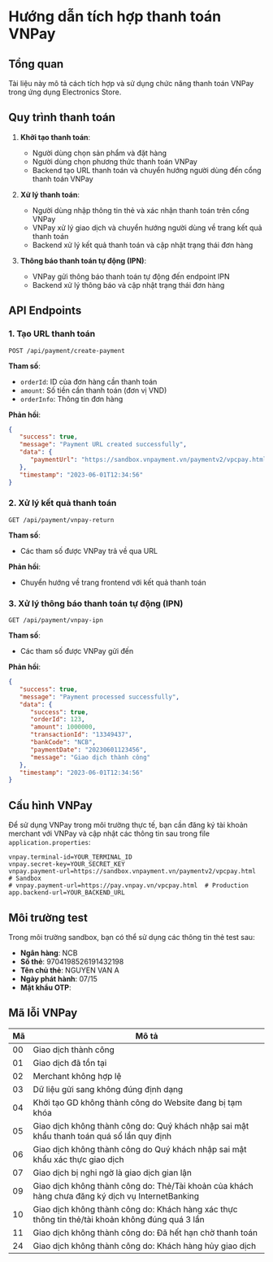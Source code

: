 # Hướng dẫn tích hợp thanh toán VNPay

## Tổng quan

Tài liệu này mô tả cách tích hợp và sử dụng chức năng thanh toán VNPay trong ứng dụng Electronics Store.

## Quy trình thanh toán

1. **Khởi tạo thanh toán**:

   -  Người dùng chọn sản phẩm và đặt hàng
   -  Người dùng chọn phương thức thanh toán VNPay
   -  Backend tạo URL thanh toán và chuyển hướng người dùng đến cổng thanh toán VNPay

2. **Xử lý thanh toán**:

   -  Người dùng nhập thông tin thẻ và xác nhận thanh toán trên cổng VNPay
   -  VNPay xử lý giao dịch và chuyển hướng người dùng về trang kết quả thanh toán
   -  Backend xử lý kết quả thanh toán và cập nhật trạng thái đơn hàng

3. **Thông báo thanh toán tự động (IPN)**:
   -  VNPay gửi thông báo thanh toán tự động đến endpoint IPN
   -  Backend xử lý thông báo và cập nhật trạng thái đơn hàng

## API Endpoints

### 1. Tạo URL thanh toán

```http
POST /api/payment/create-payment
```

**Tham số**:

-  `orderId`: ID của đơn hàng cần thanh toán
-  `amount`: Số tiền cần thanh toán (đơn vị VND)
-  `orderInfo`: Thông tin đơn hàng

**Phản hồi**:

```json
{
   "success": true,
   "message": "Payment URL created successfully",
   "data": {
      "paymentUrl": "https://sandbox.vnpayment.vn/paymentv2/vpcpay.html?..."
   },
   "timestamp": "2023-06-01T12:34:56"
}
```

### 2. Xử lý kết quả thanh toán

```http
GET /api/payment/vnpay-return
```

**Tham số**:

-  Các tham số được VNPay trả về qua URL

**Phản hồi**:

-  Chuyển hướng về trang frontend với kết quả thanh toán

### 3. Xử lý thông báo thanh toán tự động (IPN)

```http
GET /api/payment/vnpay-ipn
```

**Tham số**:

-  Các tham số được VNPay gửi đến

**Phản hồi**:

```json
{
   "success": true,
   "message": "Payment processed successfully",
   "data": {
      "success": true,
      "orderId": 123,
      "amount": 1000000,
      "transactionId": "13349437",
      "bankCode": "NCB",
      "paymentDate": "20230601123456",
      "message": "Giao dịch thành công"
   },
   "timestamp": "2023-06-01T12:34:56"
}
```

## Cấu hình VNPay

Để sử dụng VNPay trong môi trường thực tế, bạn cần đăng ký tài khoản merchant với VNPay và cập nhật các thông tin sau trong file `application.properties`:

```properties
vnpay.terminal-id=YOUR_TERMINAL_ID
vnpay.secret-key=YOUR_SECRET_KEY
vnpay.payment-url=https://sandbox.vnpayment.vn/paymentv2/vpcpay.html  # Sandbox
# vnpay.payment-url=https://pay.vnpay.vn/vpcpay.html  # Production
app.backend-url=YOUR_BACKEND_URL
```

## Môi trường test

Trong môi trường sandbox, bạn có thể sử dụng các thông tin thẻ test sau:

-  **Ngân hàng**: NCB
-  **Số thẻ**: 9704198526191432198
-  **Tên chủ thẻ**: NGUYEN VAN A
-  **Ngày phát hành**: 07/15
-  **Mật khẩu OTP**:

## Mã lỗi VNPay

| Mã  | Mô tả                                                                                            |
| --- | ------------------------------------------------------------------------------------------------ |
| 00  | Giao dịch thành công                                                                             |
| 01  | Giao dịch đã tồn tại                                                                             |
| 02  | Merchant không hợp lệ                                                                            |
| 03  | Dữ liệu gửi sang không đúng định dạng                                                            |
| 04  | Khởi tạo GD không thành công do Website đang bị tạm khóa                                         |
| 05  | Giao dịch không thành công do: Quý khách nhập sai mật khẩu thanh toán quá số lần quy định        |
| 06  | Giao dịch không thành công do Quý khách nhập sai mật khẩu xác thực giao dịch                     |
| 07  | Giao dịch bị nghi ngờ là giao dịch gian lận                                                      |
| 09  | Giao dịch không thành công do: Thẻ/Tài khoản của khách hàng chưa đăng ký dịch vụ InternetBanking |
| 10  | Giao dịch không thành công do: Khách hàng xác thực thông tin thẻ/tài khoản không đúng quá 3 lần  |
| 11  | Giao dịch không thành công do: Đã hết hạn chờ thanh toán                                         |
| 24  | Giao dịch không thành công do: Khách hàng hủy giao dịch                                          |
